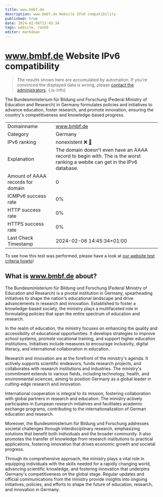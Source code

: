 ```yaml
---
title: www.bmbf.de
description: www.bmbf.de Website IPv6 compatibility
published: true
date: 2024-02-06T13:45:34
tags: website, rank6
editor: markdown
---
```


# www.bmbf.de Website IPv6 compatibility

> The results shown here are accumulated by automation. If you're convinced the displayed data is wrong, please [contact the administrators](/howto/chat). 
{.is-info}

The Bundesministerium für Bildung und Forschung (Federal Ministry of Education and Research) in Germany formulates policies and initiatives to advance education, foster research, and promote innovation, ensuring the country's competitiveness and knowledge-based progress.


|   |   |
| - | - |
| Domainname | www.bmbf.de
| Category | Germany |
| IPv6 ranking | nonexistent :x: [🔗](/howto/ranking) |
| Explanation | The domain doesn't even have an AAAA record to begin with. The is the worst ranking a webite can get in the IPv6 database. |
| Amount of AAAA records for domain | 0 |
| ICMPv6 success rate | 0%|
| HTTP success rate | 0% |
| HTTPS success rate | 0% |
| Last Check Timestamp | 2024-02-06 14:45:34+01:00 |

To see how this test was performed, please have a look at [our website test criteria howto](/howto/testcriteria/website)!


## What is www.bmbf.de about?
The Bundesministerium für Bildung und Forschung (Federal Ministry of Education and Research) is a pivotal institution in Germany, spearheading initiatives to shape the nation's educational landscape and drive advancements in research and innovation. Established to foster a knowledge-based society, the ministry plays a multifaceted role in formulating policies that span the entire spectrum of education and research.

In the realm of education, the ministry focuses on enhancing the quality and accessibility of educational opportunities. It develops strategies to improve school systems, promote vocational training, and support higher education institutions. Initiatives include measures to encourage inclusivity, digital literacy, and international collaboration in education.

Research and innovation are at the forefront of the ministry's agenda. It actively supports scientific endeavors, funds research projects, and collaborates with research institutions and industries. The ministry's commitment extends to various fields, including technology, health, and environmental sciences, aiming to position Germany as a global leader in cutting-edge research and innovation.

International cooperation is integral to its mission, fostering collaboration with global partners in research and education. The ministry actively participates in European research initiatives and facilitates academic exchange programs, contributing to the internationalization of German education and research.

Moreover, the Bundesministerium für Bildung und Forschung addresses societal challenges through interdisciplinary research, emphasizing solutions that benefit both individuals and the broader community. It also promotes the transfer of knowledge from research institutions to practical applications, fostering innovation that drives economic growth and societal progress.

Through its comprehensive approach, the ministry plays a vital role in equipping individuals with the skills needed for a rapidly changing world, advancing scientific knowledge, and fostering innovation that underpins Germany's competitiveness on the global stage. Regular updates and official communications from the ministry provide insights into ongoing initiatives, policies, and efforts to shape the future of education, research, and innovation in Germany.


